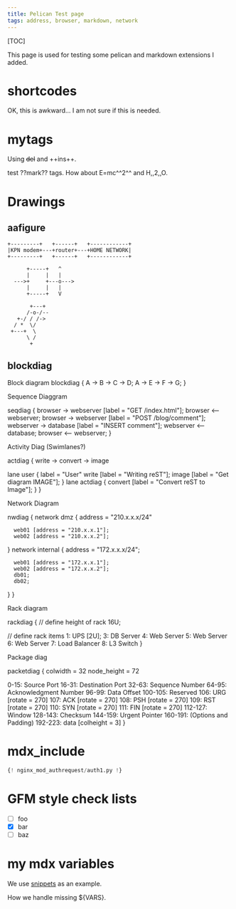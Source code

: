 ```yaml
---
title: Pelican Test page
tags: address, browser, markdown, network
---
```


[TOC]

This page is used for testing some pelican and markdown extensions
I added.


# shortcodes

OK, this is awkward... I am not sure if this is needed.

# mytags

Using ~~del~~ and ++ins++.

test ??mark?? tags.  How about E=mc^^2^^ and H,,2,,O.

# Drawings

## aafigure

```aafigure
+---------+   +------+   +------------+
|KPN modem+---+router+---+HOME NETWORK|
+---------+   +------+   +------------+
```

```aafigure
      +-----+   ^
      |     |   |
  --->+     +---o--->
      |     |   |
      +-----+   V

       +---+
      /-o-/--
   +-/ / /->
  / *  \/
 +---+  \
      \ /
       +

```


## blockdiag

Block diagram
blockdiag {
    A -> B -> C -> D;
    A -> E -> F -> G;
}

Sequence Diaggram

seqdiag {
  browser  -> webserver [label = "GET /index.html"];
  browser <-- webserver;
  browser  -> webserver [label = "POST /blog/comment"];
              webserver  -> database [label = "INSERT comment"];
              webserver <-- database;
  browser <-- webserver;
}


Activity Diag (Swimlanes?)

actdiag {
  write -> convert -> image

  lane user {
     label = "User"
     write [label = "Writing reST"];
     image [label = "Get diagram IMAGE"];
  }
  lane actdiag {
     convert [label = "Convert reST to Image"];
  }
}

Network Diagram

nwdiag {
  network dmz {
      address = "210.x.x.x/24"

      web01 [address = "210.x.x.1"];
      web02 [address = "210.x.x.2"];
  }
  network internal {
      address = "172.x.x.x/24";

      web01 [address = "172.x.x.1"];
      web02 [address = "172.x.x.2"];
      db01;
      db02;
  }
}

Rack diagram

rackdiag {
  // define height of rack
  16U;

  // define rack items
  1: UPS [2U];
  3: DB Server
  4: Web Server
  5: Web Server
  6: Web Server
  7: Load Balancer
  8: L3 Switch
}

Package diag

packetdiag {
  colwidth = 32
  node_height = 72

  0-15: Source Port
  16-31: Destination Port
  32-63: Sequence Number
  64-95: Acknowledgment Number
  96-99: Data Offset
  100-105: Reserved
  106: URG [rotate = 270]
  107: ACK [rotate = 270]
  108: PSH [rotate = 270]
  109: RST [rotate = 270]
  110: SYN [rotate = 270]
  111: FIN [rotate = 270]
  112-127: Window
  128-143: Checksum
  144-159: Urgent Pointer
  160-191: (Options and Padding)
  192-223: data [colheight = 3]
}

# mdx_include

```python
{! nginx_mod_authrequest/auth1.py !}
```

# GFM style check lists

* [ ] foo
* [x] bar
* [ ] baz

# my mdx variables

We use [snippets](${SNIPPETS}/adhoc-rsync/send-nc) as an example.

How we handle missing ${VARS}.

